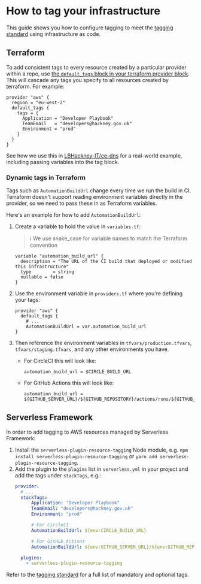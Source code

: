 # How to tag your infrastructure

This guide shows you how to configure tagging to meet the  [tagging standard](../Reference/hosting-standards/tagging.md) using infrastructure as code.

## Terraform

To add consistent tags to every resource created by a particular provider within a repo, use [the `default_tags` block in your terraform provider block](https://www.hashicorp.com/blog/default-tags-in-the-terraform-aws-provider). This will cascade any tags you specify to all resources created by terraform. For example:

```hcl
provider "aws" {
  region = "eu-west-2"
  default_tags {
    tags = {
      Application = "Developer Playbook"
      TeamEmail   = "developers@hackney.gov.uk"
      Environment = "prod"
    }
  }
}
```

See how we use this in [LBHackney-IT/ce-dns](https://github.com/LBHackney-IT/ce-dns/blob/main/providers.tf) for a real-world example, including passing variables into the tag block.

### Dynamic tags in Terraform

Tags such as `AutomationBuildUrl` change every time we run the build in CI. Terraform doesn't support reading environment variables directly in the provider, so we need to pass these in as Terraform variables.

Here's an example for how to add `AutomationBuildUrl`:

1. Create a variable to hold the value in `variables.tf`:
    > ℹ️ We use snake_case for variable names to match the Terraform convention
    ```hcl
    variable "automation_build_url" {
      description = "The URL of the CI build that deployed or modified this infrastructure"
      type        = string
      nullable = false
    }
    ```

2. Use the environment variable in `providers.tf` where you're defining your tags:
    ```hcl
    provider "aws" {
      default_tags {
        # ...
        AutomationBuildUrl = var.automation_build_url
    }
    ```

3. Then reference the environment variables in `tfvars/production.tfvars`, `tfvars/staging.tfvars`, and any other environments you have.
    - For CircleCI this will look like:
      ```hcl
      automation_build_url = $CIRCLE_BUILD_URL
      ```
    - For GitHub Actions this will look like:

      ```hcl
      automation_build_url = ${GITHUB_SERVER_URL}/${GITHUB_REPOSITORY}/actions/runs/${GITHUB_RUN_ID}
      ```

## Serverless Framework

In order to add tagging to AWS resources managed by Serverless Framework:

1. Install the `serverless-plugin-resource-tagging` Node module, e.g. `npm install serverless-plugin-resource-tagging` or `yarn add serverless-plugin-resource-tagging`.
2. Add the plugin to the `plugins` list in `serverless.yml` in your project and add the tags under `stackTags`, e.g.:
    ```yaml
    provider:
      # ...
      stackTags:
          Application: "Developer Playbook"
          TeamEmail: "developers@hackney.gov.uk"
          Environment: "prod"

          # For CircleCI
          AutomationBuildUrl: ${env:CIRCLE_BUILD_URL}

          # For GitHub Actions
          AutomationBuildUrl: ${env:GITHUB_SERVER_URL}/${env:GITHUB_REPOSITORY}/actions/runs/${env:GITHUB_RUN_ID}

      plugins:
        - serverless-plugin-resource-tagging
    ```

Refer to the [tagging standard](../Reference/hosting-standards/tagging.md) for a full list of mandatory and optional tags.
